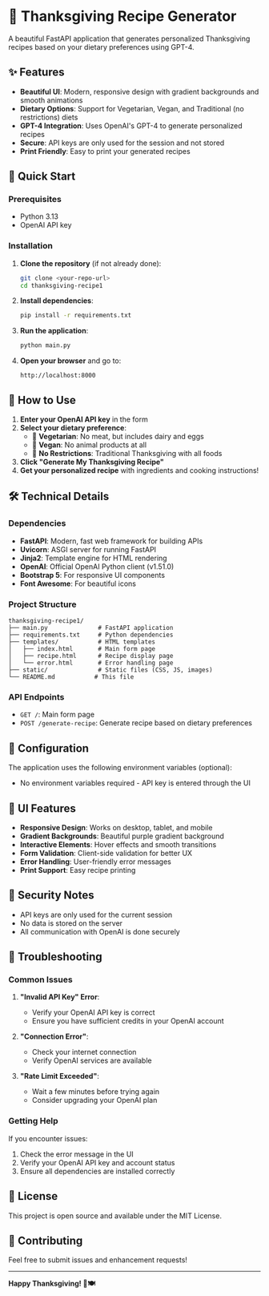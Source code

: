 # 🦃 Thanksgiving Recipe Generator

A beautiful FastAPI application that generates personalized Thanksgiving recipes based on your dietary preferences using GPT-4.

## ✨ Features

- **Beautiful UI**: Modern, responsive design with gradient backgrounds and smooth animations
- **Dietary Options**: Support for Vegetarian, Vegan, and Traditional (no restrictions) diets
- **GPT-4 Integration**: Uses OpenAI's GPT-4 to generate personalized recipes
- **Secure**: API keys are only used for the session and not stored
- **Print Friendly**: Easy to print your generated recipes

## 🚀 Quick Start

### Prerequisites

- Python 3.13
- OpenAI API key

### Installation

1. **Clone the repository** (if not already done):
   ```bash
   git clone <your-repo-url>
   cd thanksgiving-recipe1
   ```

2. **Install dependencies**:
   ```bash
   pip install -r requirements.txt
   ```

3. **Run the application**:
   ```bash
   python main.py
   ```

4. **Open your browser** and go to:
   ```
   http://localhost:8000
   ```

## 🎯 How to Use

1. **Enter your OpenAI API key** in the form
2. **Select your dietary preference**:
   - 🥬 **Vegetarian**: No meat, but includes dairy and eggs
   - 🌱 **Vegan**: No animal products at all
   - 🍗 **No Restrictions**: Traditional Thanksgiving with all foods
3. **Click "Generate My Thanksgiving Recipe"**
4. **Get your personalized recipe** with ingredients and cooking instructions!

## 🛠️ Technical Details

### Dependencies

- **FastAPI**: Modern, fast web framework for building APIs
- **Uvicorn**: ASGI server for running FastAPI
- **Jinja2**: Template engine for HTML rendering
- **OpenAI**: Official OpenAI Python client (v1.51.0)
- **Bootstrap 5**: For responsive UI components
- **Font Awesome**: For beautiful icons

### Project Structure

```
thanksgiving-recipe1/
├── main.py              # FastAPI application
├── requirements.txt     # Python dependencies
├── templates/           # HTML templates
│   ├── index.html       # Main form page
│   ├── recipe.html      # Recipe display page
│   └── error.html       # Error handling page
├── static/              # Static files (CSS, JS, images)
└── README.md           # This file
```

### API Endpoints

- `GET /`: Main form page
- `POST /generate-recipe`: Generate recipe based on dietary preferences

## 🔧 Configuration

The application uses the following environment variables (optional):
- No environment variables required - API key is entered through the UI

## 🎨 UI Features

- **Responsive Design**: Works on desktop, tablet, and mobile
- **Gradient Backgrounds**: Beautiful purple gradient background
- **Interactive Elements**: Hover effects and smooth transitions
- **Form Validation**: Client-side validation for better UX
- **Error Handling**: User-friendly error messages
- **Print Support**: Easy recipe printing

## 🚨 Security Notes

- API keys are only used for the current session
- No data is stored on the server
- All communication with OpenAI is done securely

## 🐛 Troubleshooting

### Common Issues

1. **"Invalid API Key" Error**:
   - Verify your OpenAI API key is correct
   - Ensure you have sufficient credits in your OpenAI account

2. **"Connection Error"**:
   - Check your internet connection
   - Verify OpenAI services are available

3. **"Rate Limit Exceeded"**:
   - Wait a few minutes before trying again
   - Consider upgrading your OpenAI plan

### Getting Help

If you encounter issues:
1. Check the error message in the UI
2. Verify your OpenAI API key and account status
3. Ensure all dependencies are installed correctly

## 📝 License

This project is open source and available under the MIT License.

## 🤝 Contributing

Feel free to submit issues and enhancement requests!

---

**Happy Thanksgiving! 🦃🍽️**
